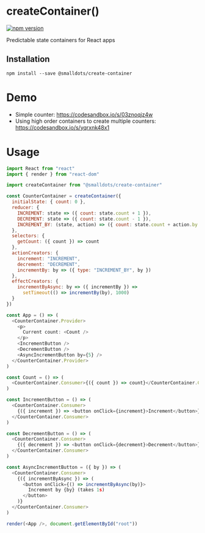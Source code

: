 # createContainer()

[![npm version](https://badge.fury.io/js/%40smalldots%2Fcreate-container.svg)](https://badge.fury.io/js/%40smalldots%2Fcreate-container)

Predictable state containers for React apps

## Installation

```
npm install --save @smalldots/create-container
```

# Demo

* Simple counter: https://codesandbox.io/s/03znoqjz4w
* Using high order containers to create multiple counters: https://codesandbox.io/s/yqrxnk48x1

# Usage

```js
import React from "react"
import { render } from "react-dom"

import createContainer from "@smalldots/create-container"

const CounterContainer = createContainer({
  initialState: { count: 0 },
  reducer: {
    INCREMENT: state => ({ count: state.count + 1 }),
    DECREMENT: state => ({ count: state.count - 1 }),
    INCREMENT_BY: (state, action) => ({ count: state.count + action.by })
  },
  selectors: {
    getCount: ({ count }) => count
  },
  actionCreators: {
    increment: "INCREMENT",
    decrement: "DECREMENT",
    incrementBy: by => ({ type: "INCREMENT_BY", by })
  },
  effectCreators: {
    incrementByAsync: by => ({ incrementBy }) =>
      setTimeout(() => incrementBy(by), 1000)
  }
})

const App = () => (
  <CounterContainer.Provider>
    <p>
      Current count: <Count />
    </p>
    <IncrementButton />
    <DecrementButton />
    <AsyncIncrementButton by={5} />
  </CounterContainer.Provider>
)

const Count = () => (
  <CounterContainer.Consumer>{({ count }) => count}</CounterContainer.Consumer>
)

const IncrementButton = () => (
  <CounterContainer.Consumer>
    {({ increment }) => <button onClick={increment}>Increment</button>}
  </CounterContainer.Consumer>
)

const DecrementButton = () => (
  <CounterContainer.Consumer>
    {({ decrement }) => <button onClick={decrement}>Decrement</button>}
  </CounterContainer.Consumer>
)

const AsyncIncrementButton = ({ by }) => (
  <CounterContainer.Consumer>
    {({ incrementByAsync }) => (
      <button onClick={() => incrementByAsync(by)}>
        Increment by {by} (takes 1s)
      </button>
    )}
  </CounterContainer.Consumer>
)

render(<App />, document.getElementById("root"))
```
